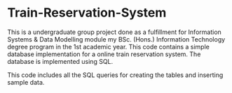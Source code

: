 # Train-Reservation-System

This is a undergraduate group project done as a fulfillment for Information Systems & Data Modelling module my BSc. (Hons.) Information Technology degree program in the 1st academic year. 
This code contains a simple database implementation for a online train reservation system. 
The database is implemented using SQL.

This code includes all the SQL queries for creating the tables and inserting sample data.
